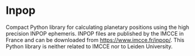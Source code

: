 # Inpop
Compact Python library for calculating planetary positions using the high
precision INPOP ephemeris. INPOP files are published by the IMCCE in France and
can be downloaded from https://www.imcce.fr/inpop/. This Python library is
neither related to IMCCE nor to Leiden University.
